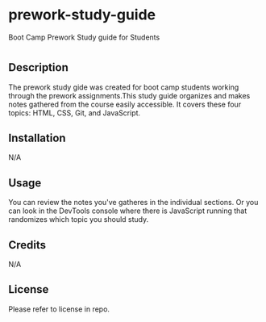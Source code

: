# prework-study-guide
Boot Camp Prework Study guide for Students
# <Your-Project-Title>

## Description

The prework study gide was created for boot camp students working through the prework assignments.This study guide organizes and makes notes gathered from the course easily accessible. It covers these four topics: HTML, CSS, Git, and JavaScript.

## Installation

N/A

## Usage

You can review the notes you've gatheres in the individual sections. Or you can look in the DevTools console where there is JavaScript running that randomizes which topic you should study.

## Credits

N/A

## License

Please refer to license in repo.

